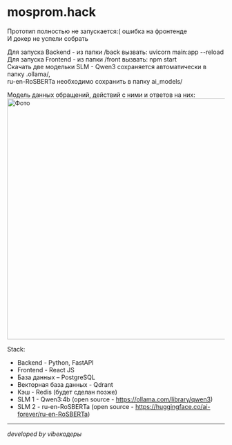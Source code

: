 # mosprom.hack

  
Прототип полностью не запускается:( ошибка на фронтенде  
И докер не успели собрать  
  
Для запуска Backend - из папки /back вызвать: uvicorn main:app --reload  
Для запуска Frontend - из папки /front вызвать: npm start   
Скачать две модельки SLM - Qwen3 сохраняется автоматически в папку .ollama/,   
ru-en-RoSBERTa необходимо сохранить в папку ai_models/     


Модель данных обращений, действий с ними и ответов на них:
<img width="1214" height="557" alt="Фото" src="https://github.com/user-attachments/assets/5a91e65a-3389-431f-a8a6-ba55a0a68c01" />


Stack: 
- Backend - Python, FastAPI  
- Frontend - React JS  
- База данных – PostgreSQL  
- Векторная база данных - Qdrant
- Кэш - Redis (будет сделан позже)  
- SLM 1 - Qwen3:4b (open source - https://ollama.com/library/qwen3)   
- SLM 2 - ru-en-RoSBERTa (open source - https://huggingface.co/ai-forever/ru-en-RoSBERTa)  
 

------------------------------------
*developed by vibeкодеры*

